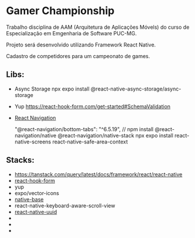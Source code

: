 # Gamer Championship

Trabalho disciplina de AAM (Arquitetura de Aplicações Móvels) do curso de Especialização em Emgenharia de Software PUC-MG.

Projeto será desenvolvido utilizando Framework React Native.

Cadastro de competidores para um campeonato de games.

## Libs:

- Async Storage
  npx expo install @react-native-async-storage/async-storage
- Yup
  https://react-hook-form.com/get-started#SchemaValidation

- [React Navigation](https://reactnative.dev/docs/navigation)

  "@react-navigation/bottom-tabs": "^6.5.19",
  // npm install @react-navigation/native @react-navigation/native-stack
  npx expo install react-native-screens react-native-safe-area-context

## Stacks:

- https://tanstack.com/query/latest/docs/framework/react/react-native
- [react-hook-form](https://www.react-hook-form.com/get-started/)
- yup
- expo/vector-icons
- [native-base](https://docs.nativebase.io/install-expo)
- react-native-keyboard-aware-scroll-view
- [react-native-uuid](https://www.npmjs.com/package/react-native-uuid)
-
-
-
